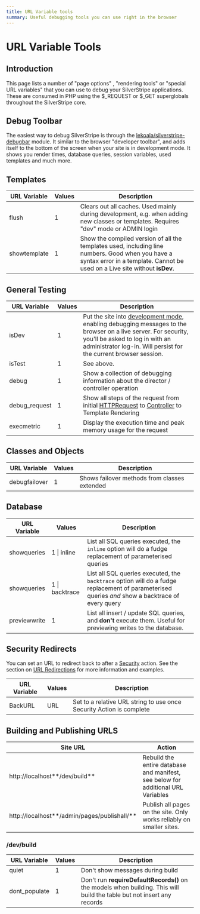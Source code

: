 ```yaml
---
title: URL Variable tools
summary: Useful debugging tools you can use right in the browser
---
```

# URL Variable Tools

## Introduction

This page lists a number of "page options" , "rendering tools" or "special URL variables" that you can use to debug your
SilverStripe applications.  These are consumed in PHP using the $_REQUEST or $_GET superglobals throughout the SilverStripe
core.

## Debug Toolbar

The easiest way to debug SilverStripe is through the
[lekoala/silverstripe-debugbar](https://github.com/lekoala/silverstripe-debugbar) module.
It similar to the browser "developer toolbar", and adds itself to the bottom of the screen
when your site is in development mode. It shows you render times, database queries,
session variables, used templates and much more.

## Templates

 | URL Variable | Values | Description |
 | ------------ | ------ | ----------- |                                        
 | flush        | 1      | Clears out all caches. Used mainly during development, e.g. when adding new classes or templates. Requires "dev" mode or ADMIN login |
 | showtemplate | 1      | Show the compiled version of all the templates used, including line numbers.  Good when you have a syntax error in a template. Cannot be used on a Live site without **isDev**. |

## General Testing

 | URL Variable  | Values | Description | 
 | ------------  | ------ | ----------- | 
 | isDev         | 1      | Put the site into [development mode](../), enabling debugging messages to the browser on a live server.  For security, you'll be asked to log in with an administrator log-in. Will persist for the current browser session. | 
 | isTest        | 1      | See above. | 
 | debug         | 1      | Show a collection of debugging information about the director / controller operation        |
 | debug_request | 1      | Show all steps of the request from initial [HTTPRequest](api:SilverStripe\Control\HTTPRequest) to [Controller](api:SilverStripe\Control\Controller) to Template Rendering  |
 | execmetric    | 1      | Display the execution time and peak memory usage for the request |  

## Classes and Objects

 | URL Variable    | Values | Description | 
 | ------------    | ------ | ----------- |
 | debugfailover   | 1      | Shows failover methods from classes extended | 

## Database

 | URL Variable | Values             | Description | 
 | ------------ | ------------------ | ----------- | 
 | showqueries  | 1 &vert; inline    | List all SQL queries executed, the `inline` option will do a fudge replacement of parameterised queries | 
 | showqueries  | 1 &vert; backtrace | List all SQL queries executed, the `backtrace` option will do a fudge replacement of parameterised queries *and* show a backtrace of every query |
 | previewwrite | 1                  | List all insert / update SQL queries, and **don't** execute them.  Useful for previewing writes to the database. | 

## Security Redirects

You can set an URL to redirect back to after a [Security](/developer_guides/security) action.  See the section on [URL
Redirections](/developer_guides/controllers/redirection) for more information and examples.

 | URL Variable | Values | Description | 
 | ------------ | ------ | ----------- | 
 | BackURL      | URL    | Set to a relative URL string to use once Security Action is complete | 

## Building and Publishing URLS

 | Site URL                                      | Action | 
 | --------------------------------------------- | ------ | 
 | http://localhost**/dev/build**                | Rebuild the entire database and manifest, see below for additional URL Variables | 
 | http://localhost**/admin/pages/publishall/**  | Publish all pages on the site. Only works reliably on smaller sites. |

###  /dev/build

 | URL Variable  | Values | Description | 
 | ------------  | ------ | ----------- | 
 | quiet         | 1      | Don't show messages during build | 
 | dont_populate | 1      | Don't run **requireDefaultRecords()** on the models when building. This will build the table but not insert any records | 

